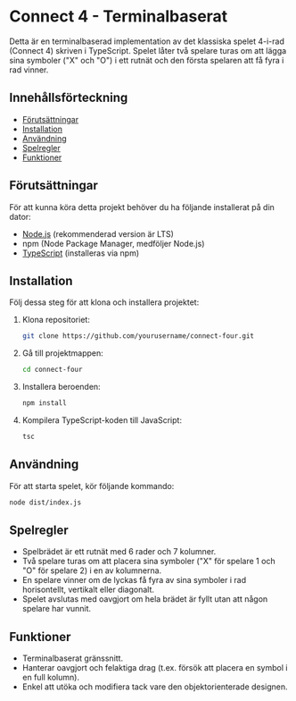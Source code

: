 # Connect 4 - Terminalbaserat

Detta är en terminalbaserad implementation av det klassiska spelet 4-i-rad (Connect 4) skriven i TypeScript. Spelet låter två spelare turas om att lägga sina symboler ("X" och "O") i ett rutnät och den första spelaren att få fyra i rad vinner.

## Innehållsförteckning

- [Förutsättningar](#förutsättningar)
- [Installation](#installation)
- [Användning](#användning)
- [Spelregler](#spelregler)
- [Funktioner](#funktioner)

## Förutsättningar

För att kunna köra detta projekt behöver du ha följande installerat på din dator:

- [Node.js](https://nodejs.org/) (rekommenderad version är LTS)
- npm (Node Package Manager, medföljer Node.js)
- [TypeScript](https://www.typescriptlang.org/) (installeras via npm)

## Installation

Följ dessa steg för att klona och installera projektet:

1. Klona repositoriet:

    ```bash
    git clone https://github.com/yourusername/connect-four.git
    ```

2. Gå till projektmappen:

    ```bash
    cd connect-four
    ```

3. Installera beroenden:

    ```bash
    npm install
    ```

4. Kompilera TypeScript-koden till JavaScript:

    ```bash
    tsc
    ```

## Användning

För att starta spelet, kör följande kommando:

```bash
node dist/index.js
```

## Spelregler
- Spelbrädet är ett rutnät med 6 rader och 7 kolumner.
- Två spelare turas om att placera sina symboler ("X" för spelare 1 och "O" för spelare 2) i en av kolumnerna.
- En spelare vinner om de lyckas få fyra av sina symboler i rad horisontellt, vertikalt eller diagonalt.
- Spelet avslutas med oavgjort om hela brädet är fyllt utan att någon spelare har vunnit.

## Funktioner
- Terminalbaserat gränssnitt.
- Hanterar oavgjort och felaktiga drag (t.ex. försök att placera en symbol i en full kolumn).
- Enkel att utöka och modifiera tack vare den objektorienterade designen.

